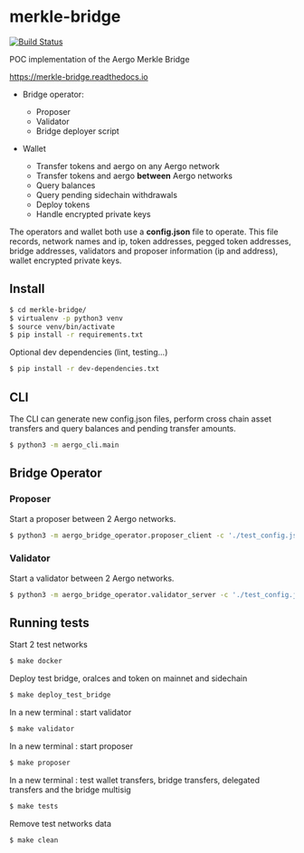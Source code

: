 # merkle-bridge

[![Build Status](https://travis-ci.org/aergoio/merkle-bridge.svg?branch=master)](https://travis-ci.org/aergoio/merkle-bridge)

POC implementation of the Aergo Merkle Bridge

https://merkle-bridge.readthedocs.io

* Bridge operator:
  * Proposer
  * Validator
  * Bridge deployer script


* Wallet
  * Transfer tokens and aergo on any Aergo network
  * Transfer tokens and aergo **between** Aergo networks
  * Query balances
  * Query pending sidechain withdrawals
  * Deploy tokens
  * Handle encrypted private keys


The operators and wallet both use a **config.json** file to operate. This file records, network names and ip, token addresses, pegged token addresses, bridge addresses, validators and proposer information (ip and address), wallet encrypted private keys.

## Install
```sh
$ cd merkle-bridge/
$ virtualenv -p python3 venv
$ source venv/bin/activate
$ pip install -r requirements.txt
```

Optional dev dependencies (lint, testing...)
```sh
$ pip install -r dev-dependencies.txt
```

## CLI
The CLI can generate new config.json files, perform cross chain asset transfers and query balances and pending transfer amounts. 
```sh
$ python3 -m aergo_cli.main
```

## Bridge Operator
### Proposer
Start a proposer between 2 Aergo networks.
```sh
$ python3 -m aergo_bridge_operator.proposer_client -c './test_config.json' --net1 'mainnet' --net2 'sidechain2' --privkey_name "proposer" --anchoring_on
```

### Validator
Start a validator between 2 Aergo networks.
```sh
$ python3 -m aergo_bridge_operator.validator_server -c './test_config.json' --net1 'mainnet' --net2 'sidechain2' --validator_index 1 --privkey_name "validator" --anchoring_on
```

## Running tests
Start 2 test networks
```sh
$ make docker
```

Deploy test bridge, oralces and token on mainnet and sidechain
```sh
$ make deploy_test_bridge
```
In a new terminal : start validator
```sh
$ make validator
```
In a new terminal : start proposer
```sh
$ make proposer
```
In a new terminal : test wallet transfers, bridge transfers, delegated transfers and the bridge multisig
```sh
$ make tests
```
Remove test networks data
```sh
$ make clean
```
